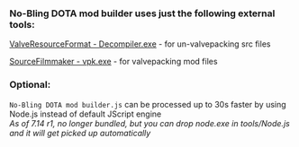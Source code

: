 
### No-Bling DOTA mod builder uses just the following external tools:  

[ValveResourceFormat - Decompiler.exe](https://opensource.steamdb.info/ValveResourceFormat/) - for un-valvepacking src files  

[SourceFilmmaker - vpk.exe](http://www.sourcefilmmaker.com/) - for valvepacking mod files  

### Optional:  
`No-Bling DOTA mod builder.js` can be processed up to 30s faster by using Node.js instead of default JScript engine  
_As of 7.14 r1, no longer bundled, but you can drop node.exe in tools/Node.js and it will get picked up automatically_  

